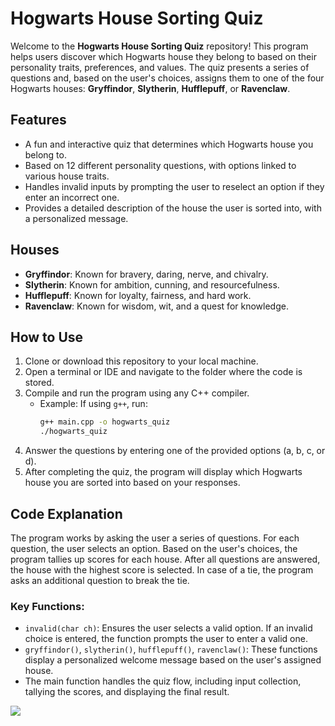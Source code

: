 # Hogwarts House Sorting Quiz

Welcome to the **Hogwarts House Sorting Quiz** repository! This program helps users discover which Hogwarts house they belong to based on their personality traits, preferences, and values. The quiz presents a series of questions and, based on the user's choices, assigns them to one of the four Hogwarts houses: **Gryffindor**, **Slytherin**, **Hufflepuff**, or **Ravenclaw**.

## Features
- A fun and interactive quiz that determines which Hogwarts house you belong to.
- Based on 12 different personality questions, with options linked to various house traits.
- Handles invalid inputs by prompting the user to reselect an option if they enter an incorrect one.
- Provides a detailed description of the house the user is sorted into, with a personalized message.

## Houses
- **Gryffindor**: Known for bravery, daring, nerve, and chivalry.
- **Slytherin**: Known for ambition, cunning, and resourcefulness.
- **Hufflepuff**: Known for loyalty, fairness, and hard work.
- **Ravenclaw**: Known for wisdom, wit, and a quest for knowledge.

## How to Use
1. Clone or download this repository to your local machine.
2. Open a terminal or IDE and navigate to the folder where the code is stored.
3. Compile and run the program using any C++ compiler.
   - Example: If using `g++`, run:
     ```bash
     g++ main.cpp -o hogwarts_quiz
     ./hogwarts_quiz
     ```
4. Answer the questions by entering one of the provided options (a, b, c, or d).
5. After completing the quiz, the program will display which Hogwarts house you are sorted into based on your responses.

## Code Explanation
The program works by asking the user a series of questions. For each question, the user selects an option. Based on the user's choices, the program tallies up scores for each house. After all questions are answered, the house with the highest score is selected. In case of a tie, the program asks an additional question to break the tie.

### Key Functions:
- `invalid(char ch)`: Ensures the user selects a valid option. If an invalid choice is entered, the function prompts the user to enter a valid one.
- `gryffindor()`, `slytherin()`, `hufflepuff()`, `ravenclaw()`: These functions display a personalized welcome message based on the user's assigned house.
- The main function handles the quiz flow, including input collection, tallying the scores, and displaying the final result.

<!DOCTYPE html>
<html>
<body>

<img src="Users/_kodiko_/Downloads/Hat.jpg">

</body>

</html>
